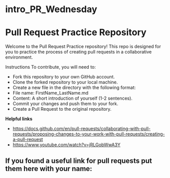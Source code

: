 # intro_PR_Wednesday
# Pull Request Practice Repository

Welcome to the Pull Request Practice repository! This repo is designed for you to practice the process of creating pull requests in a collaborative environment.

Instructions
To contribute, you will need to:

- Fork this repository to your own GitHub account.
- Clone the forked repository to your local machine.
- Create a new file in the directory with the following format: 
- File name: FirstName_LastName.md
- Content: A short introduction of yourself (1-2 sentences).
- Commit your changes and push them to your fork.
- Create a Pull Request to the original repository.

**Helpful links**
- https://docs.github.com/en/pull-requests/collaborating-with-pull-requests/proposing-changes-to-your-work-with-pull-requests/creating-a-pull-request
- https://www.youtube.com/watch?v=jRLGobWwA3Y

If you found a useful link for pull requests put them here with your name:
- 
